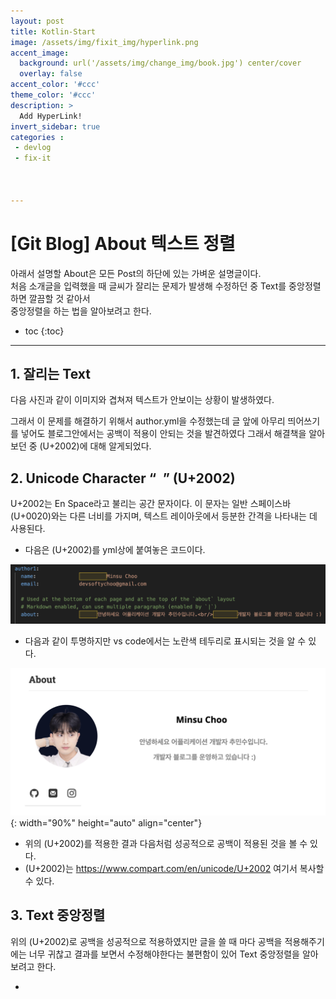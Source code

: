 ```yaml
---
layout: post
title: Kotlin-Start
image: /assets/img/fixit_img/hyperlink.png
accent_image: 
  background: url('/assets/img/change_img/book.jpg') center/cover
  overlay: false
accent_color: '#ccc'
theme_color: '#ccc'
description: >
  Add HyperLink!
invert_sidebar: true
categories :
 - devlog
 - fix-it



---
```


# [Git Blog] About 텍스트 정렬

아래서 설명할 About은 모든 Post의 하단에 있는 가벼운 설명글이다. <br/>처음 소개글을 입력했을 때 글씨가 잘리는 문제가 발생해 수정하던 중 Text를 중앙정렬하면 깔끔할 것 같아서<br/>중앙정렬을 하는 법을 알아보려고 한다.



* toc
{:toc}


---

## 1. 잘리는 Text

다음 사진과 같이 이미지와 겹쳐져 텍스트가 안보이는 상황이 발생하였다.





그래서 이 문제를 해결하기 위해서 author.yml을 수정했는데 글 앞에 아무리 띄어쓰기를 넣어도 블로그안에서는 공백이 적용이 안되는 것을 발견하였다 그래서 해결책을 알아보던 중 (U+2002)에 대해 알게되었다.



## 2. Unicode Character “ ” (U+2002)

U+2002는 En Space라고 불리는 공간 문자이다. 이 문자는 일반 스페이스바(U+0020)와는 다른 너비를 가지며, 텍스트 레이아웃에서 등분한 간격을 나타내는 데 사용된다.

- 다음은 (U+2002)를 yml상에 붙여놓은 코드이다.

![fixtext2](../../../assets/img/blog/fixtext2.png)

- 다음과 같이 투명하지만 vs code에서는 노란색 테두리로 표시되는 것을 알 수 있다.

![fixabout2](../../../assets/img/blog/fixabout2.png){: width="90%" height="auto" align="center"}

- 위의 (U+2002)를 적용한 결과 다음처럼 성공적으로 공백이 적용된 것을 볼 수 있다.
- (U+2002)는 https://www.compart.com/en/unicode/U+2002 여기서 복사할 수 있다.



## 3. Text 중앙정렬

위의 (U+2002)로 공백을 성공적으로 적용하였지만 글을 쓸 때 마다 공백을 적용해주기에는 너무 귀찮고 결과를 보면서 수정해야한다는 불편함이 있어 Text 중앙정렬을 알아보려고 한다.

- 
